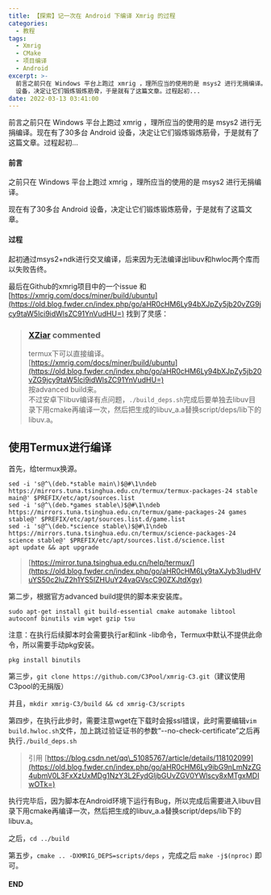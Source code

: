 ```yaml
---
title: 【探索】记一次在 Android 下编译 Xmrig 的过程
categories:
  - 教程
tags:
  - Xmrig
  - CMake
  - 项目编译
  - Android
excerpt: >-
  前言之前只在 Windows 平台上跑过 xmrig ，理所应当的使用的是 msys2 进行无捐编译。现在有了30多台 Android
  设备，决定让它们锻炼锻炼筋骨，于是就有了这篇文章。过程起初...
date: 2022-03-13 03:41:00
---
```


前言之前只在 Windows 平台上跑过 xmrig ，理所应当的使用的是 msys2 进行无捐编译。现在有了30多台 Android 设备，决定让它们锻炼锻炼筋骨，于是就有了这篇文章。过程起初...
<!-- more -->
#### 前言

之前只在 Windows 平台上跑过 xmrig ，理所应当的使用的是 msys2 进行无捐编译。

现在有了30多台 Android 设备，决定让它们锻炼锻炼筋骨，于是就有了这篇文章。

#### 过程

起初通过msys2+ndk进行交叉编译，后来因为无法编译出libuv和hwloc两个库而以失败告终。

最后在Github的xmrig项目中的一个issue 和 [https://xmrig.com/docs/miner/build/ubuntu](https://old.blog.fwder.cn/index.php/go/aHR0cHM6Ly94bXJpZy5jb20vZG9jcy9taW5lci9idWlsZC91YnVudHU=) 找到了灵感：

> ### [XZiar](https://old.blog.fwder.cn/index.php/go/aHR0cHM6Ly9naXRodWIuY29tL1haaWFy) commented
> 
> termux下可以直接编译。<br/>[https://xmrig.com/docs/miner/build/ubuntu](https://old.blog.fwder.cn/index.php/go/aHR0cHM6Ly94bXJpZy5jb20vZG9jcy9taW5lci9idWlsZC91YnVudHU=)<br/>按advanced build来。<br/>不过安卓下libuv编译有点问题，`./build_deps.sh`完成后要单独去libuv目录下用cmake再编译一次，然后把生成的libuv\_a.a替换script/deps/lib下的libuv.a。

## 使用Termux进行编译

首先，给termux换源。

```
sed -i 's@^\(deb.*stable main\)$@#\1\ndeb https://mirrors.tuna.tsinghua.edu.cn/termux/termux-packages-24 stable main@' $PREFIX/etc/apt/sources.list
sed -i 's@^\(deb.*games stable\)$@#\1\ndeb https://mirrors.tuna.tsinghua.edu.cn/termux/game-packages-24 games stable@' $PREFIX/etc/apt/sources.list.d/game.list
sed -i 's@^\(deb.*science stable\)$@#\1\ndeb https://mirrors.tuna.tsinghua.edu.cn/termux/science-packages-24 science stable@' $PREFIX/etc/apt/sources.list.d/science.list
apt update && apt upgrade
```

> [https://mirror.tuna.tsinghua.edu.cn/help/termux/](https://old.blog.fwder.cn/index.php/go/aHR0cHM6Ly9taXJyb3IudHVuYS50c2luZ2h1YS5lZHUuY24vaGVscC90ZXJtdXgv)

第二步，根据官方advanced build提供的脚本来安装库。

`sudo apt-get install git build-essential cmake automake libtool autoconf binutils vim wget gzip tsu`

注意：在执行后续脚本时会需要执行ar和link -lib命令，Termux中默认不提供此命令，所以需要手动pkg安装。

`pkg install binutils`

第三步，`git clone https://github.com/C3Pool/xmrig-C3.git`（建议使用C3pool的无捐版）

并且，`mkdir xmrig-C3/build && cd xmrig-C3/scripts`

第四步，在执行此步时，需要注意wget在下载时会报ssl错误，此时需要编辑`vim build.hwloc.sh`文件，加上跳过验证证书的参数“--no-check-certificate”之后再执行`./build_deps.sh`

> 引用 [https://blog.csdn.net/qq\_51085767/article/details/118102099](https://old.blog.fwder.cn/index.php/go/aHR0cHM6Ly9ibG9nLmNzZG4ubmV0L3FxXzUxMDg1NzY3L2FydGljbGUvZGV0YWlscy8xMTgxMDIwOTk=)

执行完毕后，因为脚本在Android环境下运行有Bug，所以完成后需要进入libuv目录下用cmake再编译一次，然后把生成的libuv\_a.a替换script/deps/lib下的libuv.a。

之后，`cd ../build`

第五步，`cmake .. -DXMRIG_DEPS=scripts/deps` ，完成之后 `make -j$(nproc)` 即可。

#### END